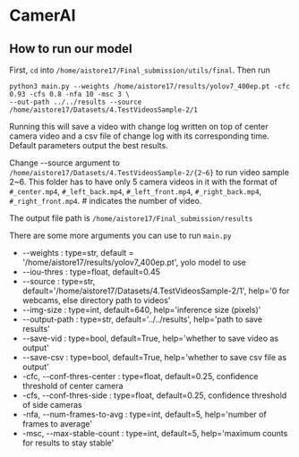 # CamerAI
## How to run our model

First, `cd` into `/home/aistore17/Final_submission/utils/final`. Then run

    python3 main.py --weights /home/aistore17/results/yolov7_400ep.pt -cfc 0.93 -cfs 0.8 -nfa 10 -msc 3 \
    --out-path ../../results --source /home/aistore17/Datasets/4.TestVideosSample-2/1

Running this will save a video with change log written on top of center camera video
and a csv file of change log with its corresponding time. Default parameters output the
best results.

Change --source argument to `/home/aistore17/Datasets/4.TestVideosSample-2/{2~6}` to run video sample 2~6.
This folder has to have only 5 camera videos in it with the format of `#_center.mp4`, `#_left_back.mp4`,
`#_left_front.mp4`, `#_right_back.mp4`, `#_right_front.mp4`. # indicates the number of video.

The output file path is `/home/aistore17/Final_submission/results`

There are some more arguments you can use to run `main.py`

* --weights : type=str, default = '/home/aistore17/results/yolov7_400ep.pt', yolo model to use
* --iou-thres : type=float, default=0.45
* --source : type=str, default='/home/aistore17/Datasets/4.TestVideosSample-2/1', help='0 for webcams, else directory path to videos'
* --img-size : type=int, default=640, help='inference size (pixels)'
* --output-path : type=str, default='../../results', help='path to save results'
* --save-vid : type=bool, default=True, help='whether to save video as output'
* --save-csv : type=bool, default=True, help='whether to save csv file as output'
* -cfc, --conf-thres-center : type=float, default=0.25, confidence threshold of center camera
* -cfs, --conf-thres-side : type=float, default=0.25, confidence threshold of side cameras
* -nfa, --num-frames-to-avg : type=int, default=5, help='number of frames to average'
* -msc, --max-stable-count : type=int, default=5, help='maximum counts for results to stay stable'
